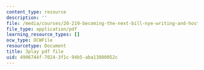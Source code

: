```yaml
---
content_type: resource
description: ''
file: /media/courses/20-219-becoming-the-next-bill-nye-writing-and-hosting-the-educational-show-january-iap-2015/4906744f70243f1c94b5aba13800052c_tgUyvasUtbA.pdf
file_type: application/pdf
learning_resource_types: []
ocw_type: OCWFile
resourcetype: Document
title: 3play pdf file
uid: 4906744f-7024-3f1c-94b5-aba13800052c
---
```

